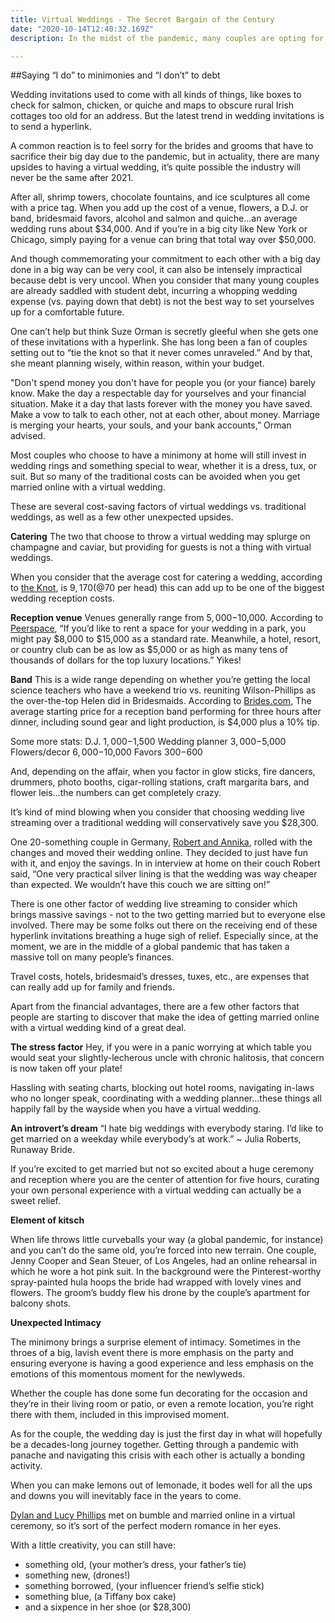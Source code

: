 ```yaml
---
title: Virtual Weddings - The Secret Bargain of the Century
date: "2020-10-14T12:40:32.169Z"
description: In the midst of the pandemic, many couples are opting for a virtual wedding or minimony. Compared to a traditional wedding, choosing wedding live streaming will conservatively save you $28,300.

---
```

##Saying “I do” to minimonies and “I don’t” to debt

Wedding invitations used to come with all kinds of things, like boxes to check for salmon, chicken, or quiche and maps to obscure rural Irish cottages too old for an address. But the latest trend in wedding invitations is to send a hyperlink. 

A common reaction is to feel sorry for the brides and grooms that have to sacrifice their big day due to the pandemic, but in actuality, there are many upsides to having a virtual wedding, it’s quite possible the industry will never be the same after 2021.

After all, shrimp towers, chocolate fountains, and ice sculptures all come with a price tag. When you add up the cost of a venue, flowers, a D.J. or band, bridesmaid favors, alcohol and salmon and quiche...an average wedding runs about $34,000. And if you’re in a big city like New York or Chicago, simply paying for a venue can bring that total way over $50,000. 

And though commemorating your commitment to each other with a big day done in a big way can be very cool, it can also be intensely impractical because debt is very uncool. When you consider that many young couples are already saddled with student debt, incurring a whopping wedding expense (vs. paying down that debt) is not the best way to set yourselves up for a comfortable future. 

One can’t help but think Suze Orman is secretly gleeful when she gets one of these invitations with a hyperlink. She has long been a fan of couples setting out to “tie the knot so that it never comes unraveled.” And by that, she meant planning wisely, within reason, within your budget. 

"Don't spend money you don't have for people you (or your fiance) barely know. Make the day a respectable day for yourselves and your financial situation. Make it a day that lasts forever with the money you have saved. Make a vow to talk to each other, not at each other, about money. Marriage is merging your hearts, your souls, and your bank accounts,” Orman advised. 

Most couples who choose to have a minimony at home will still invest in wedding rings and something special to wear, whether it is a dress, tux, or suit. But so many of the traditional costs can be avoided when you get married online with a virtual wedding.

These are several cost-saving factors of virtual weddings vs. traditional weddings, as well as a few other unexpected upsides. 

**Catering** 
The two that choose to throw a virtual wedding may splurge on champagne and caviar, but providing for guests is not a thing with virtual weddings. 

When you consider that the average cost for catering a wedding, according to [the Knot](https://www.theknot.com/content/average-cost-wedding-catering), is $9,170 (@$70 per head) this can add up to be one of the biggest wedding reception costs. 

**Reception venue**
Venues generally range from $5,000-$10,000. According to [Peerspace](https://www.peerspace.com/resources/rent-wedding-venue), “If you’d like to rent a space for your wedding in a park, you might pay $8,000 to $15,000 as a standard rate. Meanwhile, a hotel, resort, or country club can be as low as $5,000 or as high as many tens of thousands of dollars for the top luxury locations.” Yikes!

**Band**
This is a wide range depending on whether you’re getting the local science teachers who have a weekend trio vs. reuniting Wilson-Phillips as the over-the-top Helen did in Bridesmaids. According to [Brides.com](https://www.brides.com/wedding-band-cost-4846165), The average starting price for a reception band performing for three hours after dinner, including sound gear and light production, is $4,000 plus a 10% tip.

Some more stats:
D.J. 						$1,000-$1,500
Wedding planner				$3,000-$5,000
Flowers/decor				$6,000-$10,000
Favors 					$300-$600

And, depending on the affair, when you factor in glow sticks, fire dancers, drummers, photo booths, cigar-rolling stations, craft margarita bars, and flower leis…the numbers can get completely crazy. 

It’s kind of mind blowing when you consider that choosing wedding live streaming over a traditional wedding will conservatively save you $28,300. 

One 20-something couple in Germany, [Robert and Annika](https://www.youtube.com/watch?v=-taA9-WSkMM), rolled with the changes and moved their wedding online. They decided to just have fun with it, and enjoy the savings. In in interview at home on their couch Robert said,  “One very practical silver lining is that the wedding was way cheaper than expected.  We wouldn’t have this couch we are sitting on!”

There is one other factor of wedding live streaming to consider which brings massive savings - not to the two getting married but to everyone else involved. There may be some folks out there on the receiving end of these hyperlink invitations breathing a huge sigh of relief. Especially since, at the moment, we are in the middle of a global pandemic that has taken a massive toll on many people’s finances. 

Travel costs, hotels, bridesmaid’s dresses, tuxes, etc., are expenses that can really add up for family and friends. 

Apart from the financial advantages, there are a few other factors that people are starting to discover that make the idea of getting married online with a virtual wedding kind of a great deal. 

**The stress factor** 
Hey, if you were in a panic worrying at which table you would seat your slightly-lecherous uncle with chronic halitosis, that concern is now taken off your plate! 

Hassling with seating charts, blocking out hotel rooms, navigating in-laws who no longer speak, coordinating with a wedding planner...these things all happily fall by the wayside when you have a virtual wedding. 

**An introvert’s dream**
“I hate big weddings with everybody staring. I’d like to get married on a weekday while everybody’s at work.” 
~ Julia Roberts, Runaway Bride.

If you’re excited to get married but not so excited about a huge ceremony and reception where you are the center of attention for five hours, curating your own personal experience with a virtual wedding can actually be a sweet relief. 

**Element of kitsch**

When life throws little curveballs your way (a global pandemic, for instance) and you can’t do the same old, you’re forced into new terrain. One couple, Jenny Cooper and Sean Steuer, of Los Angeles, had an online rehearsal in which he wore a hot pink suit. In the background were the Pinterest-worthy spray-painted hula hoops the bride had wrapped with lovely vines and flowers. The groom’s buddy flew his drone by the couple’s apartment for balcony shots. 

**Unexpected Intimacy**

The minimony brings a surprise element of intimacy. Sometimes in the throes of a big, lavish event there is more emphasis on the party and ensuring everyone is having a good experience and less emphasis on the emotions of this momentous moment for the newlyweds. 

Whether the couple has done some fun decorating for the occasion and they’re in their living room or patio, or even a remote location, you’re right there with them, included in this improvised moment. 

As for the couple, the wedding day is just the first day in what will hopefully be a decades-long journey together. Getting through a pandemic with panache and navigating this crisis with each other is actually a bonding activity. 

When you can make lemons out of lemonade, it bodes well for all the ups and downs you will inevitably face in the years to come. 

[Dylan and Lucy Phillips](https://www.rochesterfirst.com/news/local-news/couple-gets-married-in-zoom-wedding) met on bumble and married online in a virtual ceremony, so it’s sort of the perfect modern romance in her eyes.

With a little creativity, you can still have:
- something old, (your mother’s dress, your father’s tie)
- something new, (drones!)
- something borrowed, (your influencer friend’s selfie stick)
- something blue, (a Tiffany box cake)
- and a sixpence in her shoe (or $28,300)
